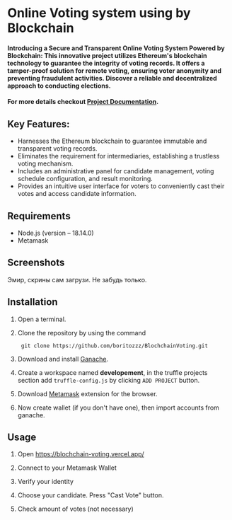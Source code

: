 #  Online Voting system using by Blockchain

#### Introducing a Secure and Transparent Online Voting System Powered by Blockchain: This innovative project utilizes Ethereum's blockchain technology to guarantee the integrity of voting records. It offers a tamper-proof solution for remote voting, ensuring voter anonymity and preventing fraudulent activities. Discover a reliable and decentralized approach to conducting elections.
#### For more details checkout [Project Documentation](https://docs.google.com/document/d/1j2CSnqdsa4CUjJ-gxIL06j4qvpZwUYXJXRBKdG-qnn0/edit?usp=sharing).

## Key Features:
-  Harnesses the Ethereum blockchain to guarantee immutable and transparent voting records.
-  Eliminates the requirement for intermediaries, establishing a trustless voting mechanism.
-  Includes an administrative panel for candidate management, voting schedule configuration, and result monitoring.
-  Provides an intuitive user interface for voters to conveniently cast their votes and access candidate information.

## Requirements
- Node.js (version – 18.14.0)
- Metamask

## Screenshots
Эмир, скрины сам загрузи. Не забудь только.

## Installation

1. Open a terminal.

2. Clone the repository by using the command
        
        git clone https://github.com/boritozzz/BlochchainVoting.git

3. Download and install [Ganache](https://trufflesuite.com/ganache/).

4. Create a workspace named <b>developement</b>, in the truffle projects section add `truffle-config.js` by clicking `ADD PROJECT` button.

5. Download [Metamask](https://metamask.io/download/) extension for the browser.

6. Now create wallet (if you don't have one), then import accounts from ganache.


## Usage

1. Open https://blochchain-voting.vercel.app/
   
3. Connect to your Metamask Wallet
   
4. Verify your identity

5. Choose your candidate. Press "Cast Vote" button.

6. Check amount of votes (not necessary)
